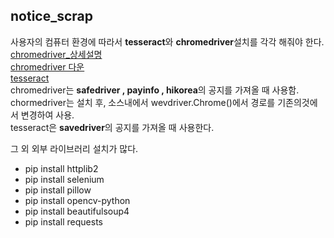 ## notice_scrap
사용자의 컴퓨터 환경에 따라서 **tesseract**와 **chromedriver**설치를 각각 해줘야 한다.   
[chromedriver_상세설명](https://beomi.github.io/2017/02/27/HowToMakeWebCrawler-With-Selenium/ "chromedriver 설정 방법블로그")  
[chromedriver 다운](https://sites.google.com/a/chromium.org/chromedriver/home "다운링크")   
[tesseract](https://github.com/UB-Mannheim/tesseract/wiki "tesseract 다운링크")  
chromedriver는 **safedriver , payinfo , hikorea**의 공지를 가져올 때 사용함.  
chormedriver는 설치 후, 소스내에서 wevdriver.Chrome()에서 경로를 기존의것에서 변경하여 사용.  
tesseract은 **savedriver**의 공지를 가져올 때 사용한다.

그 외 외부 라이브러리 설치가 많다.
* pip install httplib2
* pip install selenium
* pip install pillow
* pip install opencv-python
* pip install beautifulsoup4
* pip install requests
